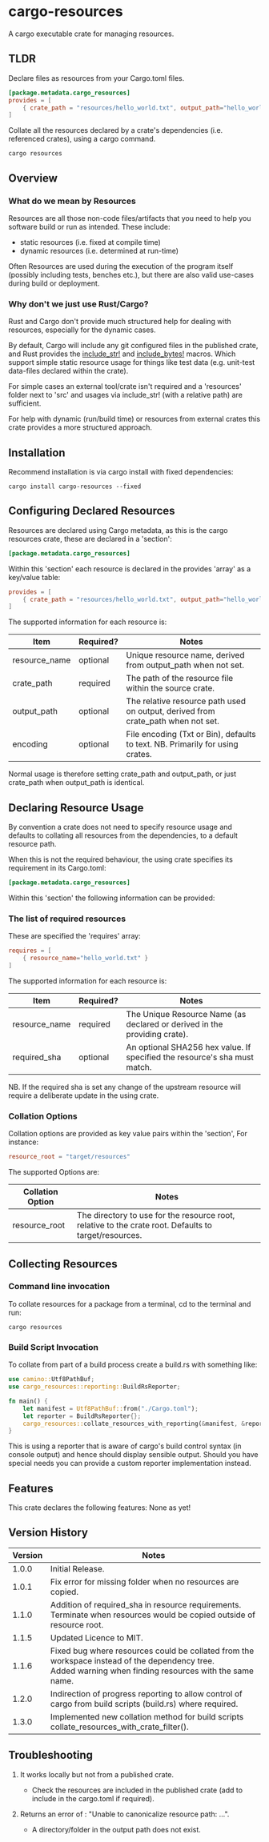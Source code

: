 # cargo-resources
A cargo executable crate for managing resources.

## TLDR
Declare files as resources from your Cargo.toml files.
```toml
[package.metadata.cargo_resources]
provides = [
    { crate_path = "resources/hello_world.txt", output_path="hello_world.txt" }
]
```
Collate all the resources declared by a crate's dependencies (i.e. referenced crates), using a cargo command.

`
cargo resources
`

## Overview

### What do we mean by Resources
Resources are all those non-code files/artifacts that you need to help you software build or run as intended.
These include:
* static resources (i.e. fixed at compile time)
* dynamic resources (i.e. determined at run-time)

Often Resources are used during the execution of the program itself (possibly including tests, benches etc.), but there are also valid use-cases during build or deployment.

### Why don't we just use Rust/Cargo?
Rust and Cargo don't provide much structured help for dealing with resources, especially for the dynamic cases.

By default, Cargo will include any git configured files in the published crate, and Rust provides the [include_str!](https://doc.rust-lang.org/stable/std/macro.include_str.html) and [include_bytes!](https://doc.rust-lang.org/stable/std/macro.include_bytes.html) macros.
Which support simple static resource usage for things like test data (e.g. unit-test data-files declared within the crate).

For simple cases an external tool/crate isn't required and a 'resources' folder next to 'src' and usages via include_str! (with a relative path) are sufficient.

For help with dynamic (run/build time) or resources from external crates this crate provides a more structured approach.

## Installation
Recommend installation is via cargo install with fixed dependencies:

`
cargo install cargo-resources --fixed
`

## Configuring Declared Resources
Resources are declared using Cargo metadata, as this is the cargo resources crate, these are declared in a 'section':

```toml
[package.metadata.cargo_resources]
```
Within this 'section' each resource is declared in the provides 'array' as a key/value table:

```toml
provides = [
    { crate_path = "resources/hello_world.txt", output_path="hello_world.txt" }
]
```

The supported information for each resource is:

| Item          | Required? | Notes                                                                                       |
|---------------|-----------|---------------------------------------------------------------------------------------------|
| resource_name | optional  | Unique resource name, derived from output_path when not set.                                |
| crate_path    | required  | The path of the resource file within the source crate.                                      |
| output_path   | optional  | The relative resource path used on output, derived from crate_path when not set.            |
| encoding      | optional  | File encoding (Txt or Bin), defaults to text. NB. Primarily for using crates.               |

Normal usage is therefore setting crate_path and output_path, or just crate_path when output_path is identical.

## Declaring Resource Usage
By convention a crate does not need to specify resource usage and defaults to collating all resources from the dependencies, to a default resource path.

When this is not the required behaviour, the using crate specifies its requirement in its Cargo.toml:

```toml
[package.metadata.cargo_resources]
```
Within this 'section' the following information can be provided:

### The list of required resources
These are specified the 'requires' array:

```toml
requires = [
    { resource_name="hello_world.txt" }
]
```

The supported information for each resource is:

| Item          | Required? | Notes                                                                     |
|---------------|-----------|---------------------------------------------------------------------------|
| resource_name | required  | The Unique Resource Name (as declared or derived in the providing crate). |
| required_sha  | optional  | An optional SHA256 hex value. If specified the resource's sha must match. |

NB. If the required sha is set any change of the upstream resource will require a deliberate update in the using crate.

### Collation Options 

Collation options are provided as key value pairs within the 'section', For instance:
```toml
resource_root = "target/resources"
```

The supported Options are:

| Collation Option | Notes                                                                                                 |
|------------------|-------------------------------------------------------------------------------------------------------|
| resource_root    | The directory to use for the resource root, relative to the crate root. Defaults to target/resources. |

## Collecting Resources

### Command line invocation
To collate resources for a package from a terminal, cd to the terminal and run:
```
cargo resources
```

### Build Script Invocation
To collate from part of a build process create a build.rs with something like:
```rust
use camino::Utf8PathBuf;
use cargo_resources::reporting::BuildRsReporter;

fn main() {
    let manifest = Utf8PathBuf::from("./Cargo.toml");
    let reporter = BuildRsReporter{};
    cargo_resources::collate_resources_with_reporting(&manifest, &reporter).unwrap()
}
```

This is using a reporter that is aware of cargo's build control syntax (in console output) and hence should display
sensible output. Should you have special needs you can provide a custom reporter implementation instead.

## Features
This crate declares the following features:
None as yet!

## Version History

| Version | Notes                                                                                                                                                        |
|---------|--------------------------------------------------------------------------------------------------------------------------------------------------------------|
| 1.0.0   | Initial Release.                                                                                                                                             |
| 1.0.1   | Fix error for missing folder when no resources are copied.                                                                                                   |
| 1.1.0   | Addition of required_sha in resource requirements.<br/> Terminate when resources would be copied outside of resource root.                                   |
| 1.1.5   | Updated Licence to MIT.                                                                                                                                      |
| 1.1.6   | Fixed bug where resources could be collated from the workspace instead of the dependency tree.<br/> Added warning when finding resources with the same name. |
| 1.2.0   | Indirection of progress reporting to allow control of cargo from build scripts (build.rs) where required.                                                    |
| 1.3.0   | Implemented new collation method for build scripts collate_resources_with_crate_filter().                                                                    |

## Troubleshooting

1. It works locally but not from a published crate.
   * Check the resources are included in the published crate (add to include in the cargo.toml if required).

2. Returns an error of : "Unable to canonicalize resource path: ...".
   * A directory/folder in the output path does not exist.